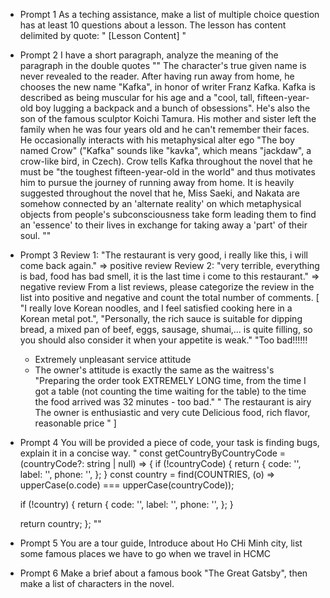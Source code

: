 - Prompt 1
  As a teching assistance, make a list of multiple choice question has at least 10 questions about a lesson. The lesson has content delimited by quote:
  "
  [Lesson Content]
  "
- Prompt 2
  I have a short paragraph, analyze the meaning of the paragraph in the double quotes
  ""
  The character's true given name is never revealed to the reader. After having run away from home, he chooses the new name "Kafka", in honor of writer Franz Kafka. Kafka is described as being muscular for his age and a "cool, tall, fifteen-year-old boy lugging a backpack and a bunch of obsessions". He's also the son of the famous sculptor Koichi Tamura. His mother and sister left the family when he was four years old and he can't remember their faces. He occasionally interacts with his metaphysical alter ego "The boy named Crow" ("Kafka" sounds like "kavka", which means "jackdaw", a crow-like bird, in Czech). Crow tells Kafka throughout the novel that he must be "the toughest fifteen-year-old in the world" and thus motivates him to pursue the journey of running away from home. It is heavily suggested throughout the novel that he, Miss Saeki, and Nakata are somehow connected by an 'alternate reality' on which metaphysical objects from people's subconsciousness take form leading them to find an 'essence' to their lives in exchange for taking away a 'part' of their soul.
  ""
- Prompt 3
  Review 1: "The restaurant is very good, i really like this, i will come back again." => positive review
  Review 2: "very terrible, everything is bad, food has bad smell, it is the last time i come to this restaurant." => negative review
  From a list reviews, please categorize the review in the list into positive and negative and count the total number of comments.
  [
  "I really love Korean noodles, and I feel satisfied cooking here in a Korean metal pot.",
  "Personally, the rich sauce is suitable for dipping bread, a mixed pan of beef, eggs, sausage, shumai,... is quite filling, so you should also consider it when your appetite is weak."
  "Too bad!!!!!!
  - Extremely unpleasant service attitude
  - The owner's attitude is exactly the same as the waitress's
    "Preparing the order took EXTREMELY LONG time, from the time I got a table (not counting the time waiting for the table) to the time the food arrived was 32 minutes - too bad."
    "
    The restaurant is airy
    The owner is enthusiastic and very cute
    Delicious food, rich flavor, reasonable price
    "
    ]
- Prompt 4
  You will be provided a piece of code, your task is finding bugs, explain it in a concise way.
  "
  const getCountryByCountryCode = (countryCode?: string | null) => {
  if (!countryCode) {
  return {
  code: '',
  label: '',
  phone: '',
  };
  }
  const country = find(COUNTRIES, (o) => upperCase(o.code) === upperCase(countryCode));

  if (!country) {
  return {
  code: '',
  label: '',
  phone: '',
  };
  }

  return country;
  };
  ""

- Prompt 5
    You are a tour guide, Introduce about Ho CHi Minh city, list some famous places we have to go when we travel in HCMC
- Prompt 6
    Make a brief about a famous book "The Great Gatsby", then make a list of characters in the novel.
